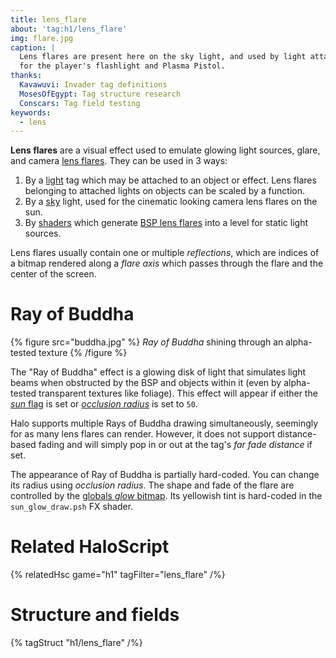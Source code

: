 ```yaml
---
title: lens_flare
about: 'tag:h1/lens_flare'
img: flare.jpg
caption: |
  Lens flares are present here on the sky light, and used by light attachments
  for the player's flashlight and Plasma Pistol.
thanks:
  Kavawuvi: Invader tag definitions
  MosesOfEgypt: Tag structure research
  Conscars: Tag field testing
keywords:
  - lens
---
```

**Lens flares** are a visual effect used to emulate glowing light sources, glare, and camera [lens flares][wiki-flare]. They can be used in 3 ways:

1. By a [light](~) tag which may be attached to an object or effect. Lens flares belonging to attached lights on objects can be scaled by a function.
2. By a [sky](~) light, used for the cinematic looking camera lens flares on the sun.
3. By [shaders](~shader) which generate [BSP lens flares](~scenario_structure_bsp#lens-flare-markers) into a level for static light sources.

Lens flares usually contain one or multiple _reflections_, which are indices of a bitmap rendered along a _flare axis_ which passes through the flare and the center of the screen.

# Ray of Buddha

{% figure src="buddha.jpg" %}
_Ray of Buddha_ shining through an alpha-tested texture
{% /figure %}

The "Ray of Buddha" effect is a glowing disk of light that simulates light beams when obstructed by the BSP and objects within it (even by alpha-tested transparent textures like foliage). This effect will appear if either the [_sun_ flag](#tag-field-flags-sun) is set or [_occlusion radius_](#tag-field-occlusion-radius) is set to `50`.

Halo supports multiple Rays of Buddha drawing simultaneously, seemingly for as many lens flares can render. However, it does not support distance-based fading and will simply pop in or out at the tag's _far fade distance_ if set.

The appearance of Ray of Buddha is partially hard-coded. You can change its radius using _occlusion radius_. The shape and fade of the flare are controlled by the [globals _glow_ bitmap](~globals#tag-field-rasterizer-data-glow). Its yellowish tint is hard-coded in the `sun_glow_draw.psh` FX shader.

# Related HaloScript
{% relatedHsc game="h1" tagFilter="lens_flare" /%}

# Structure and fields

{% tagStruct "h1/lens_flare" /%}

[wiki-flare]: https://en.wikipedia.org/wiki/Lens_flare
